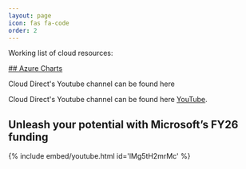 ```yaml
---
layout: page
icon: fas fa-code
order: 2
---
```


Working list of cloud resources:


[## Azure Charts](https://azurecharts.com/)

Cloud Direct's Youtube channel can be found here 




Cloud Direct's Youtube channel can be found here [YouTube](https://www.youtube.com/@CloudDirectUK).

## Unleash your potential with Microsoft’s FY26 funding

{% include embed/youtube.html id='lMg5tH2mrMc' %}